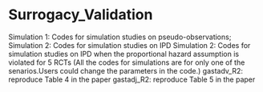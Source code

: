 # Surrogacy_Validation

Simulation 1: Codes for simulation studies on pseudo-observations;
Simulation 2: Codes for simulation studies on IPD
Simulation 2: Codes for simulation studies on IPD when the proportional hazard assumption is violated for 5 RCTs
(All the codes for simulations are for only one of the senarios.Users could change the parameters in the code.)
gastadv_R2: reproduce Table 4 in the paper
gastadj_R2: reproduce Table 5 in the paper
